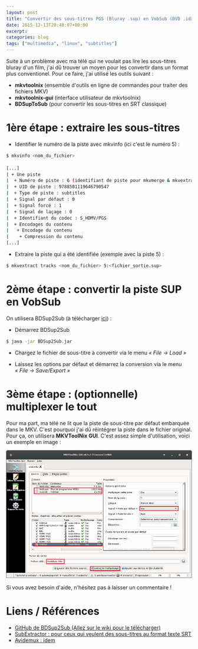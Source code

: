 ```yaml
---
layout: post
title: "Convertir des sous-titres PGS (Bluray .sup) en VobSub (DVD .idx/.sub)"
date: 2015-12-13T20:48:07+00:00
excerpt:
categories: blog
tags: ["multimedia", "linux", "subtitles"]
---
```


Suite à un problème avec ma télé qui ne voulait pas lire les sous-titres bluray d'un film, j'ai dû trouver un moyen pour les convertir dans un format plus conventionel.
Pour ce faire, j'ai utilisé les outils suivant :

- __mkvtoolnix__ (ensemble d'outils en ligne de commandes pour traiter des fichiers MKV)
- __mkvtoolnix-gui__ (interface utilisateur de mkvtoolnix)
- __BDSupToSub__ (pour convertir les sous-titres en SRT classique)

# 1ère étape : extraire les sous-titres

- Identifier le numéro de la piste avec mkvinfo (ici c'est le numéro 5) :

```bash
$ mkvinfo <nom_du_fichier>

[...]
| + Une piste
|  + Numéro de piste : 6 (identifiant de piste pour mkvmerge & mkvextract : 5)
|  + UID de piste : 9788501119646790547
|  + Type de piste : subtitles
|  + Signal par défaut : 0
|  + Signal forcé : 1
|  + Signal de laçage : 0
|  + Identifiant du codec : S_HDMV/PGS
|  + Encodages du contenu
|   + Encodage du contenu
|    + Compression du contenu
[...]
```

- Extraire la piste qui a été identifiée (exemple avec la piste 5) :

```bash
$ mkvextract tracks <nom_du_fichier> 5:<fichier_sortie.sup>
```

# 2ème étape : convertir la piste SUP en VobSub

On utilisera BDSup2Sub (à télécharger [ici](https://github.com/mjuhasz/BDSup2Sub/wiki/Download)) :

- Démarrez BDSup2Sub

```bash
$ java -jar BDSup2Sub.jar
```

- Chargez le fichier de sous-titre à convertir via le menu _« File -> Load »_

- Laissez les options par défaut et démarrez la conversion via le menu _« File -> Save/Export »_



# 3ème étape : (optionnelle) multiplexer le tout

Pour ma part, ma télé ne lit que la piste de sous-titre par défaut embarquée dans le MKV. C'est pourquoi j'ai dû réintégrer la piste dans le fichier original. Pour ça, on utilisera __MKVToolNix GUI__. C'est assez simple d'utilisation, voici un exemple en image :

![Image Alt](/images/MKVToolNixGUI-exemple-multiplexage-mkv-vobsub.png)

Si vous avez besoin d'aide, n'hésitez pas à laisser un commentaire !


# Liens / Références

- [GitHub de BDSup2Sub (Allez sur le wiki pour le  télécharger)](https://github.com/mjuhasz/BDSup2Sub)
- [SubExtractor : pour ceux qui veulent des sous-titres au format texte  SRT](https://subextractor.codeplex.com/)
- [Avidemux : idem](http://en.flossmanuals.net/Avidemux/ExtractingDVDSubtitles/)
